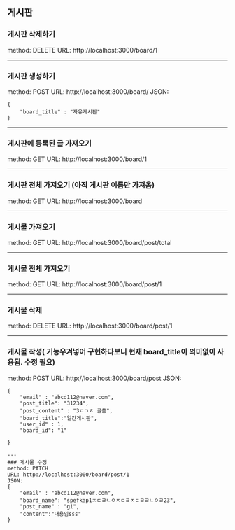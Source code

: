 ## 게시판
### 게시판 삭제하기
method: DELETE
URL: http://localhost:3000/board/1

---
### 게시판 생성하기
method: POST
URL: http://localhost:3000/board/
JSON: 
```
{
	"board_title" : "자유게시판"
}
```

---
### 게시판에 등록된 글 가져오기 
method: GET
URL: http://localhost:3000/board/1

---
### 게시판 전체 가져오기 (아직 게시판 이름만 가져옴)
method: GET
URL: http://localhost:3000/board

---
### 게시물 가져오기
method: GET
URL: http://localhost:3000/board/post/total

---
### 게시물 전체 가져오기
method: GET
URL: http://localhost:3000/board/post/1

---
### 게시물 삭제
method: DELETE 
URL: http://localhost:3000/board/post/1

---
### 게시물 작성( 기능우겨넣어 구현하다보니 현재 board_title이 의미없이 사용됨. 수정 필요)
method: POST
URL: http://localhost:3000/board/post
JSON:
```
{
	"email" : "abcd112@naver.com",
	"post_title": "31234",
	"post_content" : "3ㄷㄱㅎ 글씀",
	"board_title":"일간게시판",
	"user_id" : 1,
	"board_id": "1"

}

---
### 게시물 수정
method: PATCH
URL: http://localhost:3000/board/post/1
JSON:
{
	"email" : "abcd112@naver.com",
	"board_name": "spefkap1ㅈㄷㄹㄴㅇㅈㄷㄹㅈㄷㄹㄹㄴㅇㄹ23",
	"post_name" : "gi",
	"content":"내용임sss"
}
```
